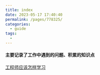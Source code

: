 ```yaml
---
title: index
date: 2023-05-17 17:40:40
permalink: /pages/778325/
categories:
  - guide
tags:
  - 
---
```


#### 主要记录了工作中遇到的问题、积累的知识点

[工程师应该怎样学习](https://xargin.com/how-to-learn/)
